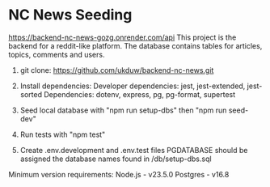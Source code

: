 # NC News Seeding

https://backend-nc-news-gozg.onrender.com/api
This project is the backend for a reddit-like platform. The database contains tables for articles, topics, comments and users.

1. git clone: https://github.com/ukduw/backend-nc-news.git
2. Install dependencies:
    Developer dependencies: jest, jest-extended, jest-sorted
    Dependencies: dotenv, express, pg, pg-format, supertest
3. Seed local database with "npm run setup-dbs" then "npm run seed-dev"
4. Run tests with "npm test"

5. Create .env.development and .env.test files
    PGDATABASE should be assigned the database names found in /db/setup-dbs.sql

Minimum version requirements:
    Node.js - v23.5.0
    Postgres - v16.8